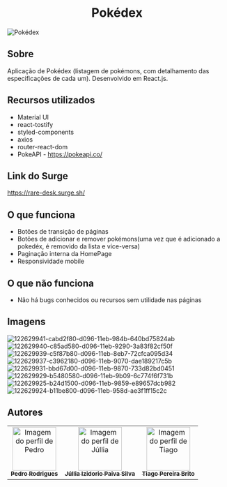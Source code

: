 # <h1 align='center'>Pokédex </h1>

![Pokédex](https://user-images.githubusercontent.com/48807462/122606641-aa1db700-d04f-11eb-89ca-9b4971d14bd1.png)

## Sobre
Aplicação de Pokédex (listagem de pokémons, com detalhamento das especificações de cada um). Desenvolvido em React.js.

## Recursos utilizados
- Material UI
- react-tostify
- styled-components
- axios
- router-react-dom
- PokeAPI - <a href="https://pokeapi.co/">https://pokeapi.co/</a>

## Link do Surge
<a href="https://rare-desk.surge.sh/">https://rare-desk.surge.sh/</a>

## O que funciona
- Botões de transição de páginas
- Botões de adicionar e remover pokémons(uma vez que é adicionado a pokedéx, é removido da lista e vice-versa)
- Paginação interna da HomePage
- Responsividade mobile

## O que não funciona
- Não há bugs conhecidos ou recursos sem utilidade nas páginas

## Imagens
![122629941-cabd2f80-d096-11eb-984b-640bd75824ab](https://user-images.githubusercontent.com/48807462/122690146-2f46ce80-d1fe-11eb-9fc0-56ae6bfeeb72.jpeg)
![122629940-c85ad580-d096-11eb-9290-3a83f82cf50f](https://user-images.githubusercontent.com/48807462/122690148-31a92880-d1fe-11eb-8f12-0b23b756a72e.jpeg)
![122629939-c5f87b80-d096-11eb-8eb7-72cfca095d34](https://user-images.githubusercontent.com/48807462/122690150-3372ec00-d1fe-11eb-8239-7501d2d792ed.jpeg)
![122629937-c3962180-d096-11eb-9070-dae189217c5b](https://user-images.githubusercontent.com/48807462/122690152-353caf80-d1fe-11eb-8fc1-032aa78b6374.jpeg)
![122629931-bbd67d00-d096-11eb-9870-733d82bd0451](https://user-images.githubusercontent.com/48807462/122690155-3a99fa00-d1fe-11eb-9e26-3fb9be4f6ffa.jpeg)
![122629929-b5480580-d096-11eb-9b09-6c774f6f731b](https://user-images.githubusercontent.com/48807462/122690156-3c63bd80-d1fe-11eb-8a8f-98a7d7b57331.jpeg)
![122629925-b24d1500-d096-11eb-9859-e89657dcb982](https://user-images.githubusercontent.com/48807462/122690158-3d94ea80-d1fe-11eb-86c2-6867150cfd06.jpeg)
![122629924-b11be800-d096-11eb-958d-ae3f1ff15c2c](https://user-images.githubusercontent.com/48807462/122690161-3f5eae00-d1fe-11eb-8131-a6de4fa50218.jpeg)


## Autores

<table>
  <tr>
    <td align="center"><a href="https://github.com/IELSK">
    <img src="https://avatars.githubusercontent.com/u/48807462?v=4" width="100px" alt="Imagem do perfil de Pedro"/>
    <br />
    <sub><b>Pedro Rodrigues</b></sub>
      <td align="center"><a href="https://github.com/JULLIAIP">
    <img src="https://avatars.githubusercontent.com/u/81257067?v=4" width="100px" alt="Imagem do perfil de Júllia"/>
    <br />
    <sub><b>Júllia Izidorio Paiva Silva</b></sub>
        <td align="center"><a href="https://github.com/Tiagopb00">
    <img src="https://avatars.githubusercontent.com/u/81537288?v=4" width="100px" alt="Imagem do perfil de Tiago"/>
    <br />
    <sub><b>Tiago Pereira Brito</b></sub>
</table>
